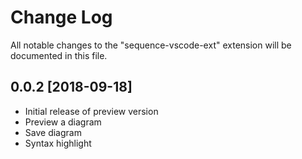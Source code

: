 # Change Log

All notable changes to the "sequence-vscode-ext" extension will be documented in this file.

## 0.0.2 [2018-09-18]
- Initial release of preview version
- Preview a diagram
- Save diagram
- Syntax highlight
